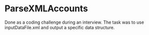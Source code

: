 # ParseXMLAccounts

Done as a coding challenge during an interview. The task was to use inputDataFile.xml and output a specific data structure.
